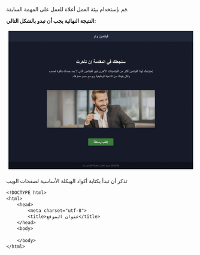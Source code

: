 قم بإستخدام بيئة العمل أعلاة للعمل على المهمة السابقة.

**النتيجة النهائية يجب أن تبدو بالشكل التالي:**

![webpage design](assets/design.jpg) 

تذكر أن تبدأ بكتابة أكواد الهيكلة الأساسية لصفحات الويب

```
<!DOCTYPE html>
<html>
    <head>
        <meta charset="utf-8">
        <title>عنوان الموقع</title>
    </head>
    <body>
        
    </body>
</html>
```
